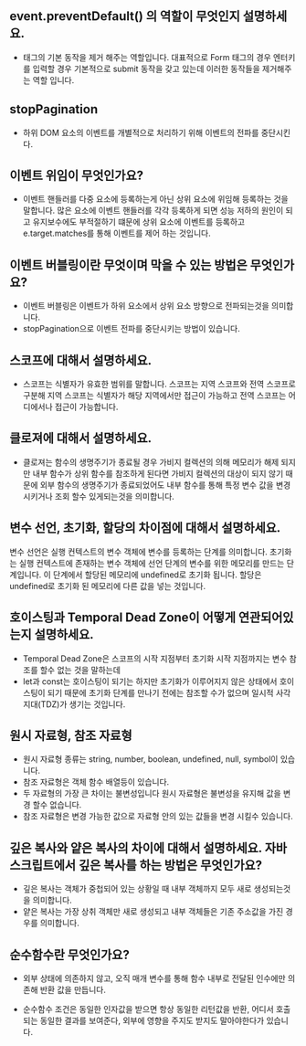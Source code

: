 ## event.preventDefault() 의 역할이 무엇인지 설명하세요.

- 태그의 기본 동작을 제거 해주는 역할입니다. 대표적으로 Form 태그의 경우 엔터키를 입력할 경우 기본적으로 submit 동작을 갖고 있는데 이러한 동작들을 제거해주는 역할 입니다.

## stopPagination

- 하위 DOM 요소의 이벤트를 개별적으로 처리하기 위해 이벤트의 전파를 중단시킨다.

## 이벤트 위임이 무엇인가요?

- 이벤트 핸들러를 다중 요소에 등록하는게 아닌 상위 요소에 위임해 등록하는 것을 말합니다. 많은 요소에 이벤트 핸들러를 각각 등록하게 되면 성능 저하의 원인이 되고 유지보수에도 부적절하기 떄문에 상위 요소에 이벤트를 등록하고 e.target.matches를 통해 이벤트를 제어 하는 것입니다.

## 이벤트 버블링이란 무엇이며 막을 수 있는 방법은 무엇인가요?

- 이벤트 버블링은 이벤트가 하위 요소에서 상위 요소 방향으로 전파되는것을 의미합니다.
- stopPagination으로 이벤트 전파를 중단시키는 방법이 있습니다.

## 스코프에 대해서 설명하세요.

- 스코프는 식별자가 유효한 범위를 말합니다. 스코프는 지역 스코프와 전역 스코프로 구분해 지역 스코프는 식별자가 해당 지역에서만 접근이 가능하고 전역 스코프는 어디에서나 접근이 가능합니다.

## 클로져에 대해서 설명하세요.

- 클로져는 함수의 생명주기가 종료될 경우 가비지 컬렉션의 의해 메모리가 해제 되지만 내부 함수가 상위 함수를 참조하게 된다면 가비지 컬렉션의 대상이 되지 않기 때문에 외부 함수의 생명주기가 종료되었어도 내부 함수를 통해 특정 변수 값을 변경시키거나 조회 할수 있게되는것을 의미합니다.

## 변수 선언, 초기화, 할당의 차이점에 대해서 설명하세요.

변수 선언은 실행 컨텍스트의 변수 객체에 변수를 등록하는 단계를 의미합니다.
초기화는 실행 컨텍스트에 존재하는 변수 객체에 선언 단계의 변수를 위한 메모리를 만드는 단계입니다. 이 단계에서 할당된 메모리에 undefined로 초기화 됩니다.
할당은 undefined로 초기화 된 메모리에 다른 값을 넣는 것입니다.

## 호이스팅과 Temporal Dead Zone이 어떻게 연관되어있는지 설명하세요.

- Temporal Dead Zone은 스코프의 시작 지점부터 초기화 시작 지점까지는 변수 참조를 할수 없는 것을 말하는데
- let과 const는 호이스팅이 되기는 하지만 초기화가 이루어지지 않은 상태에서 호이스팅이 되기 때문에 초기화 단계를 만나기 전에는 참조할 수가 없으며 일시적 사각지대(TDZ)가 생기는 것입니다.

## 원시 자료형, 참조 자료형

- 원시 자료형 종류는 string, number, boolean, undefined, null, symbol이 있습니다.
- 참조 자료형은 객체 함수 배열등이 있습니다.
- 두 자료형의 가장 큰 차이는 불변성입니다 원시 자료형은 불변성을 유지해 값을 변경 할수 없습니다.
- 참조 자료형은 변경 가능한 값으로 자료형 안의 있는 값들을 변경 시킬수 있습니다.

## 깊은 복사와 얕은 복사의 차이에 대해서 설명하세요. 자바스크립트에서 깊은 복사를 하는 방법은 무엇인가요?

- 깊은 복사는 객체가 중첩되어 있는 상황일 때 내부 객체까지 모두 새로 생성되는것을 의미합니다.
- 얕은 복사는 가장 상취 객체만 새로 생성되고 내부 객체들은 기존 주소값을 가진 경우를 의미합니다.

## 순수함수란 무엇인가요?

- 외부 상태에 의존하지 않고, 오직 매개 변수를 통해 함수 내부로 전달된 인수에만 의존해 반환 값을 만듭니다.

- 순수함수 조건은 동일한 인자값을 받으면 항상 동일한 리턴값을 반환, 어디서 호출되는 동일한 결과를 보여준다, 외부에 영향을 주지도 받지도 말아야한다가 있습니다.
